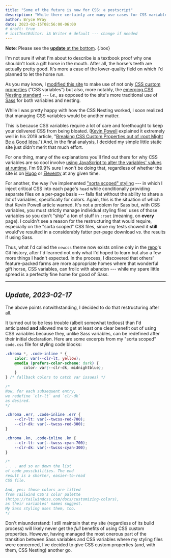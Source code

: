 ```yaml
---
title: "Some of the future is now for CSS: a postscript"
description: "While there certainly are many use cases for CSS variables, my simple little site turns out (initially) not to be one of them."
author: Bryce Wray
date: 2023-02-15T08:56:00-06:00
# draft: true
# initTextEditor: iA Writer # default --- change if needed
---
```


<strong class="red">Note</strong>: Please see the [**update** at the bottom](/posts/2023/02/some-future-now-css-postscript/#update-2023-02-17).
{.box}

I'm not sure if what I'm about to describe is a textbook proof why one shouldn't look a gift horse in the mouth. After all, the horse's teeth are actually pretty good. It's more a case of the lower-quality field on which I'd planned to let the horse run.

As you may know, I [modified this site](/posts/2023/02/some-future-now-css/) to make use of not only [CSS custom properties](https://developer.mozilla.org/en-US/docs/Web/CSS/Using_CSS_custom_properties) ("CSS variables") but also, more notably, the [emerging CSS Nesting standard](https://drafts.csswg.org/css-nesting/) --- *i.e.*, as opposed to the site's more traditional use of [Sass](https://sass-lang.com) for both variables and nesting.

While I was pretty happy with how the CSS Nesting worked, I soon realized that managing CSS variables would be another matter.

<!--more-->

This is because CSS variables require a lot of care and forethought to keep your delivered CSS from being bloated. ([Kevin Powell](https://www.kevinpowell.co/) explained it extremely well in his 2019 article, "[Breaking CSS Custom Properties out of :root Might Be a Good Idea](https://css-tricks.com/breaking-css-custom-properties-out-of-root-might-be-a-good-idea/).") And, in the final analysis, I decided my simple little static site just didn't merit that much effort.

For one thing, many of the explanations you'll find out there for why CSS variables are so cool involve [using JavaScript to alter the variables' values at runtime](https://12daysofweb.dev/2021/css-custom-properties/#accessing-and-setting-custom-properties-with-javascript). I'm 99.9% sure I won't be doing that, regardless of whether the site is on [Hugo](https://gohugo.io) or [Eleventy](https://11ty.dev) at any given time.

For another, the way I've implemented ["sorta scoped" styling](/posts/2023/01/sorta-scoped-styling-hugo-take-two/) --- in which I inject critical CSS into each page's `head` while conditionally providing separate files on a per-page basis --- falls flat without the ability to share a *lot* of variables, specifically for colors. Again, this is the situation of which that Kevin Powell article warned. It's not a problem for Sass but, with CSS variables, you must strictly manage individual styling files' uses of those variables so you don't "ship" a ton of stuff in `:root` (meaning, on **every** page). I couldn't see a reason for the restructuring that would require, especially on the "sorta scoped" CSS files, since my tests showed it **still** would've resulted in a considerably fatter per-page download *vs.* the results if using Sass.

Thus, what I'd called the `newcss` theme now exists online only in the [repo](https://github.com/brycewray/hugo-site)'s Git history, after I'd learned not only what I'd hoped to learn but also a few more things I hadn't expected. In the process, I discovered that others' feature-packed farms are more appropriate homes where that wonderful gift horse, CSS variables, can frolic with abandon --- while my spare little spread is a perfectly fine home for good ol' Sass.

----

## *Update, 2023-02-17*

The above points notwithstanding, I decided to do that restructuring after all.

It turned out to be less trouble (albeit somewhat tedious) than I'd anticipated **and** allowed me to get at least one clear benefit out of using CSS variables because they, unlike Sass variables, can be redefined after their initial declaration. Here are some excerpts from my "sorta scoped" `code.css` file for styling code blocks:

```css
.chroma *, .code-inline * {
	color: var(--clr-lt, yellow);
	@media (prefers-color-scheme: dark) {
		color: var(--clr-dk, midnightblue);
	}
} /* fallback colors to catch var issues) */

/*
Now, for each subsequent entry,
we redefine `clr-lt` and `clr-dk`
as desired.
*/

.chroma .err, .code-inline .err {
	--clr-lt: var(--twcss-red-700);
	--clr-dk: var(--twcss-red-300);
}

.chroma .kn, .code-inline .kn {
	--clr-lt: var(--twcss-cyan-700);
	--clr-dk: var(--twcss-cyan-300);
}

/*
. . . and so on down the list
of code possibilities. The end
result is a shorter, easier-to-read
CSS file.

And, yes: those colors are lifted
from Tailwind CSS's color palette
(https://tailwindcss.com/docs/customizing-colors),
as their variables' names suggest.
My Sass styling uses them, too.
*/
```

Don't misunderstand: I still maintain that my site (regardless of its build process) will likely never get the *full* benefits of using CSS custom properties. However, having managed the most onerous part of the transition between Sass variables and CSS variables where my styling files were concerned, I've decided to give CSS custom properties (and, with them, CSS Nesting) another go.
